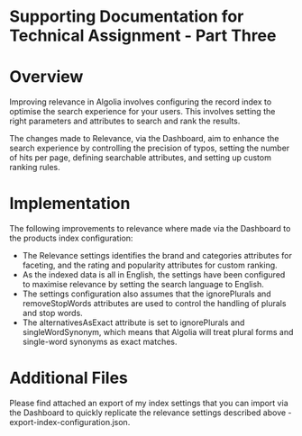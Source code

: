 # Supporting Documentation for Technical Assignment - Part Three

# Overview
Improving relevance in Algolia involves configuring the record index to optimise the search experience for your users. This involves setting the right parameters and attributes to search and rank the results. 

The changes made to Relevance, via the Dashboard, aim to enhance the search experience by controlling the precision of typos, setting the number of hits per page, defining searchable attributes, and setting up custom ranking rules.

# Implementation
The following improvements to relevance where made via the Dashboard to the products index configuration:
* The Relevance settings identifies the brand and categories attributes for faceting, and the rating and popularity attributes for custom ranking. 
* As the indexed data is all in English, the settings have been configured to maximise relevance by setting the search language to English.
* The settings configuration also assumes that the ignorePlurals and removeStopWords attributes are used to control the handling of plurals and stop words. 
* The alternativesAsExact attribute is set to ignorePlurals and singleWordSynonym, which means that Algolia will treat plural forms and single-word synonyms as exact matches.

# Additional Files
Please find attached an export of my index settings that you can import via the Dashboard to quickly replicate the relevance settings described above - export-index-configuration.json.



